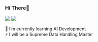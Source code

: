 ### Hi There👋

<p align="center">
<div width><p><img src="https://img.shields.io/badge/Python-3766AB?style=flat-square&logo=Python&logoColor=white"/>&nbsp;<img src="https://img.shields.io/badge/GitHub-181717?style=flat-square&logo=GitHub&logoColor=white"/>&nbsp;</p>🌱 I’m currently learning AI Development<br>⚡ I will be a Supreme Data Handling Master</div>

<!--
**Supreme-YS/Supreme-YS** is a ✨ _special_ ✨ repository because its `README.md` (this file) appears on your GitHub profile.

Here are some ideas to get you started:

- 🔭 I’m currently working on ...
- 🌱 I’m currently learning ...
- 👯 I’m looking to collaborate on ...
- 🤔 I’m looking for help with ...
- 💬 Ask me about ...
- 📫 How to reach me: ...
- 😄 Pronouns: ...
- ⚡ Fun fact: ...
-->
